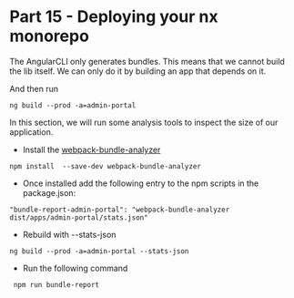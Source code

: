 # Part 15 - Deploying your nx monorepo

The AngularCLI only generates bundles. This means that we cannot build the lib itself. We can only do it by building an app that depends on it.

And then run

```text
ng build --prod -a=admin-portal
```

In this section, we will run some analysis tools to inspect the size of our application.

* Install the [webpack-bundle-analyzer](https://github.com/th0r/webpack-bundle-analyzer)

```text
npm install  --save-dev webpack-bundle-analyzer
```

* Once installed add the following entry to the npm scripts in the package.json:

```text
"bundle-report-admin-portal": "webpack-bundle-analyzer dist/apps/admin-portal/stats.json"
```

* Rebuild with --stats-json

```text
ng build --prod -a=admin-portal --stats-json
```

* Run the following command

```text
 npm run bundle-report
```

